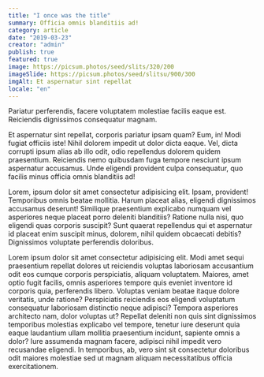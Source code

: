 ```yaml
---
title: "I once was the title"
summary: Officia omnis blanditiis ad!
category: article
date: "2019-03-23"
creator: "admin"
publish: true
featured: true
image: https://picsum.photos/seed/slits/320/200
imageSlide: https://picsum.photos/seed/slitsu/900/300
imgAlt: Et aspernatur sint repellat
locale: "en"
---
```


Pariatur perferendis, facere voluptatem molestiae facilis eaque est. Reiciendis dignissimos consequatur magnam. 

Et aspernatur sint repellat, corporis pariatur ipsam quam? Eum, in! Modi fugiat officiis iste! Nihil dolorem impedit ut dolor dicta eaque. Vel, dicta corrupti ipsum alias ab illo odit, odio repellendus dolorem quidem praesentium. Reiciendis nemo quibusdam fuga tempore nesciunt ipsum aspernatur accusamus. Unde eligendi provident culpa consequatur, quo facilis minus officia omnis blanditiis ad!

Lorem, ipsum dolor sit amet consectetur adipisicing elit. Ipsam, provident! Temporibus omnis beatae mollitia. Harum placeat alias, eligendi dignissimos accusamus deserunt! Similique praesentium explicabo numquam vel asperiores neque placeat porro deleniti blanditiis? Ratione nulla nisi, quo eligendi quas corporis suscipit? Sunt quaerat repellendus qui et aspernatur id placeat enim suscipit minus, dolorem, nihil quidem obcaecati debitis? Dignissimos voluptate perferendis doloribus.

Lorem ipsum dolor sit amet consectetur adipisicing elit. Modi amet sequi praesentium repellat dolores ut reiciendis voluptas laboriosam accusantium odit eos cumque corporis perspiciatis, aliquam voluptatem. Maiores, amet optio fugit facilis, omnis asperiores tempore quis eveniet inventore id corporis quia, perferendis libero. Voluptas veniam beatae itaque dolore veritatis, unde ratione? Perspiciatis reiciendis eos eligendi voluptatum consequatur laboriosam distinctio neque adipisci? Tempora asperiores architecto nam, dolor voluptas ut? Repellat deleniti non quis sint dignissimos temporibus molestias explicabo vel tempore, tenetur iure deserunt quia eaque laudantium ullam mollitia praesentium incidunt, sapiente omnis a dolor? Iure assumenda magnam facere, adipisci nihil impedit vero recusandae eligendi. In temporibus, ab, vero sint sit consectetur doloribus odit maiores molestiae sed ut magnam aliquam necessitatibus officia exercitationem.